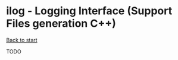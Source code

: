 # ilog - Logging Interface (Support Files generation C++)

[Back to start](../../ReferenceManual.md)

TODO
